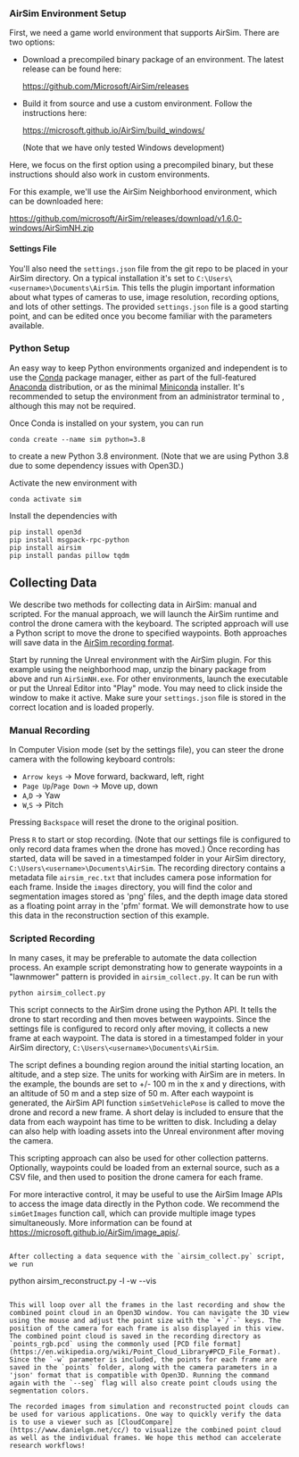 ### AirSim Environment Setup

First, we need a game world environment that supports AirSim. There are two options:

- Download a precompiled binary package of an environment. The latest release can be found here:

  https://github.com/Microsoft/AirSim/releases

- Build it from source and use a custom environment. Follow the instructions here:

  https://microsoft.github.io/AirSim/build_windows/

  (Note that we have only tested Windows development)

Here, we focus on the first option using a precompiled binary, but these instructions should also work in custom environments. 

For this example, we'll use the AirSim Neighborhood environment, which can be downloaded here:

https://github.com/microsoft/AirSim/releases/download/v1.6.0-windows/AirSimNH.zip

#### Settings File

You'll also need the `settings.json` file from the git repo to be placed in your AirSim directory. On a typical installation it's set to `C:\Users\<username>\Documents\AirSim`. This tells the plugin important information about what types of cameras to use, image resolution, recording options, and lots of other settings. The provided `settings.json` file is a good starting point, and can be edited once you become familiar with the parameters available.

### Python Setup

An easy way to keep Python environments organized and independent is to use the [Conda](https://docs.conda.io/en/latest/index.html) package manager, either as part of the full-featured [Anaconda](https://www.anaconda.com/) distribution, or as the minimal [Miniconda](https://docs.conda.io/en/latest/miniconda.html) installer. It's recommended to setup the environment from an administrator terminal to , although this may not be required.

Once Conda is installed on your system, you can run

```
conda create --name sim python=3.8
```

to create a new Python 3.8 environment. (Note that we are using Python 3.8 due to some dependency issues with Open3D.)

Activate the new environment with

```
conda activate sim
```

Install the dependencies with

```
pip install open3d
pip install msgpack-rpc-python
pip install airsim
pip install pandas pillow tqdm
```

## Collecting Data

We describe two methods for collecting data in AirSim: manual and scripted. For the manual approach, we will launch the AirSim runtime and control the drone camera with the keyboard. The scripted approach will use a Python script to move the drone to specified waypoints. Both approaches will save data in the [AirSim recording format](https://microsoft.github.io/AirSim/settings/#recording).

Start by running the Unreal environment with the AirSim plugin. For this example using the neighborhood map, unzip the binary package from above and run `AirSimNH.exe`. For other environments, launch the executable or put the Unreal Editor into "Play" mode. You may need to click inside the window to make it active. Make sure your `settings.json` file is stored in the correct location and is loaded properly.

### Manual Recording

In Computer Vision mode (set by the settings file), you can steer the drone camera with the following keyboard controls:

- `Arrow keys` -> Move forward, backward, left, right
- `Page Up`/`Page Down` -> Move up, down
- `A`,`D` -> Yaw
- `W`,`S` -> Pitch

Pressing `Backspace` will reset the drone to the original position.

Press `R`  to start or stop recording. (Note that our settings file is configured to only record data frames when the drone has moved.) Once recording has started, data will be saved in a timestamped folder in your AirSim directory, `C:\Users\<username>\Documents\AirSim`. The recording directory contains a metadata file `airsim_rec.txt` that includes camera pose information for each frame. Inside the `images` directory, you will find the color and segmentation images stored as 'png' files, and the depth image data stored as a floating point array in the 'pfm' format. We will demonstrate how to use this data in the reconstruction section of this example.

### Scripted Recording

In many cases, it may be preferable to automate the data collection process. An example script demonstrating how to generate waypoints in a "lawnmower" pattern is provided in `airsim_collect.py`. It can be run with

```
python airsim_collect.py
```

This script connects to the AirSim drone using the Python API. It tells the drone to start recording and then moves between waypoints. Since the settings file is configured to record only after moving, it collects a new frame at each waypoint. The data is stored in a timestamped folder in your AirSim directory, `C:\Users\<username>\Documents\AirSim`.

The script defines a bounding region around the initial starting location, an altitude, and a step size. The units for working with AirSim are in meters. In the example, the bounds are set to +/- 100 m in the x and y directions, with an altitude of 50 m and a step size of 50 m. After each waypoint is generated, the AirSim API function `simSetVehiclePose` is called to move the drone and record a new frame. A short delay is included to ensure that the data from each waypoint has time to be written to disk. Including a delay can also help with loading assets into the Unreal environment after moving the camera.

This scripting approach can also be used for other collection patterns. Optionally, waypoints could be loaded from an external source, such as a CSV file, and then used to position the drone camera for each frame.

For more interactive control, it may be useful to use the AirSim Image APIs to access the image data directly in the Python code. We recommend the `simGetImages` function call, which can provide multiple image types simultaneously. More information can be found at https://microsoft.github.io/AirSim/image_apis/.

```

After collecting a data sequence with the `airsim_collect.py` script, we run

```
python airsim_reconstruct.py -l -w --vis
```

This will loop over all the frames in the last recording and show the combined point cloud in an Open3D window. You can navigate the 3D view using the mouse and adjust the point size with the `+`/`-` keys. The position of the camera for each frame is also displayed in this view. The combined point cloud is saved in the recording directory as `points_rgb.pcd` using the commonly used [PCD file format](https://en.wikipedia.org/wiki/Point_Cloud_Library#PCD_File_Format). Since the `-w` parameter is included, the points for each frame are saved in the `points` folder, along with the camera parameters in a 'json' format that is compatible with Open3D. Running the command again with the `--seg` flag will also create point clouds using the segmentation colors.

The recorded images from simulation and reconstructed point clouds can be used for various applications. One way to quickly verify the data is to use a viewer such as [CloudCompare](https://www.danielgm.net/cc/) to visualize the combined point cloud as well as the individual frames. We hope this method can accelerate research workflows!

